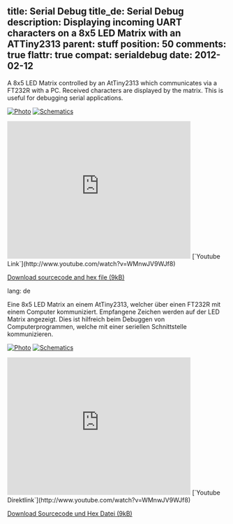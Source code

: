 title: Serial Debug
title_de: Serial Debug
description: Displaying incoming UART characters on a 8x5 LED Matrix with an ATTiny2313
parent: stuff
position: 50
comments: true
flattr: true
compat: serialdebug
date: 2012-02-12
---

A 8x5 LED Matrix controlled by an AtTiny2313 which communicates via a FT232R with a PC. Received characters are displayed by the matrix. This is useful for debugging serial applications.

[![Photo][1]][2]
[![Schematics][3]][4]

<iframe width="420" height="315" src="http://www.youtube.com/embed/WMnwJV9WJf8" frameborder="0" allowfullscreen></iframe>
[`Youtube Link`](http://www.youtube.com/watch?v=WMnwJV9WJf8)

[Download sourcecode and hex file (9kB)][5]

 [1]: img/serialdebug_small.jpg
 [2]: img/serialdebug.jpg
 [3]: img/serialdebug_sch_small.jpg
 [4]: img/serialdebug_sch.jpg
 [5]: files/SerialDebug.zip

lang: de

Eine 8x5 LED Matrix an einem AtTiny2313, welcher über einen FT232R mit einem Computer kommuniziert. Empfangene Zeichen werden auf der LED Matrix angezeigt. Dies ist hilfreich beim Debuggen von Computerprogrammen, welche mit einer seriellen Schnittstelle kommunizieren.

[![Photo][1]][2]
[![Schematics][3]][4]

<iframe width="420" height="315" src="http://www.youtube.com/embed/WMnwJV9WJf8" frameborder="0" allowfullscreen></iframe>
[`Youtube Direktlink`](http://www.youtube.com/watch?v=WMnwJV9WJf8)

[Download Sourcecode und Hex Datei (9kB)][5]

 [1]: img/serialdebug_small.jpg
 [2]: img/serialdebug.jpg
 [3]: img/serialdebug_sch_small.jpg
 [4]: img/serialdebug_sch.jpg
 [5]: files/SerialDebug.zip
